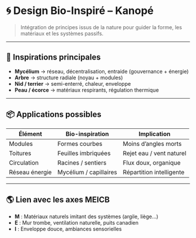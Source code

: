 # 🌀 Design Bio-Inspiré – Kanopé

> Intégration de principes issus de la nature pour guider la forme, les matériaux et les systèmes passifs.

---

## 🌿 Inspirations principales

- **Mycélium** → réseau, décentralisation, entraide (gouvernance + énergie)
- **Arbre** → structure radiale (noyau + modules)
- **Nid / terrier** → semi-enterré, chaleur, enveloppe
- **Peau / écorce** → matériaux respirants, régulation thermique

---

## 📦 Applications possibles

| Élément        | Bio-inspiration       | Implication       |
|----------------|------------------------|-------------------|
| Modules        | Formes courbes         | Moins d’angles morts |
| Toitures       | Feuilles imbriquées     | Rejet eau / vent naturel |
| Circulation    | Racines / sentiers     | Flux doux, organique |
| Réseau énergie | Mycélium / capillaires | Répartition intelligente |

---

## 🌎 Lien avec les axes MEICB

- **M** : Matériaux naturels imitant des systèmes (argile, liège…)
- **E** : Mur trombe, ventilation naturelle, puits canadien
- **I** : Enveloppe douce, ambiances sensorielles
